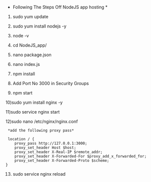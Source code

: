 * Following The Steps Off NodeJS app hosting *

1) sudo yum update

2) sudo yum install nodejs -y

3) node -v

4) cd NodeJS_app/

5) nano package.json

6) nano index.js

7) npm install

8) Add Port No 3000 in Security Groups

9) npm start

10)sudo yum install nginx -y

11)sudo service nginx start

12)sudo nano /etc/nginx/nginx.conf

     *add the following proxy pass*
    
     location / {
        proxy_pass http://127.0.0.1:3000;
        proxy_set_header Host $host;
        proxy_set_header X-Real-IP $remote_addr;
        proxy_set_header X-Forwarded-For $proxy_add_x_forwarded_for;                     
        proxy_set_header X-Forwarded-Proto $scheme;
    }

13) sudo service nginx reload



